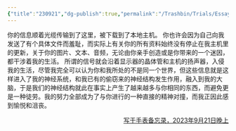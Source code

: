 ```yaml
---
{"title":"230921","dg-publish":true,"permalink":"/Trashbin/Trials/Essay20230921/","dgPassFrontmatter":true,"created":"","updated":""}
---
```


你的信息顺着光缆传输到了这里，被下载到了本地主机。
你也许会因为自己向我发送了有个具体文件而羞耻，而实际上有关你的所有资料始终没有停止在我主机里的更新，关于你的图片、文本、音频，无论由你亲手创造或是你带来的一个迷因，都干涉着我的生活。
所谓的信号就会沿着显示器的晶体管和主机的扬声器，入侵我的生活，尽管我完全可以认为你和我所处的不是同一个世界，但这些信息就是这样进入了我的神经系统，和我已有的偷窃来的神经结构发生作用，融入到我的大脑，于是我们的神经结构就此在事实上产生了越来越多与你相同的东西，而避免更是一种徒劳。我的努力全部成为了与你进行的一种直接的精神对撞，而我正因此感到愉悦和沮丧。

<p align="right"><u>写于手表备忘录，2023年9月21日晚上</u></p>
